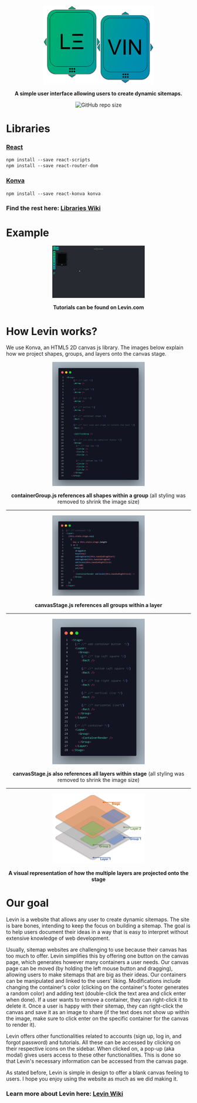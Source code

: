 <div align="center">

<img src="https://github.com/WSU-4110/Levin/blob/6a30cf53cef6ce31c5f5b5ca3c626b1d586e42d8/public/Logo.png" width="60%">

**A simple user interface allowing users to create dynamic sitemaps.**

![GitHub repo size](https://img.shields.io/github/repo-size/WSU-4110/Levin?style=for-the-badge)

</div>

# Libraries

### [React](https://reactjs.org/)

    npm install --save react-scripts
    npm install --save react-router-dom

### [Konva](https://konvajs.org/docs/index.html)

    npm install --save react-konva konva

### Find the rest here: [Libraries Wiki](https://github.com/WSU-4110/Levin/wiki/Libraries)

# Example

<div align="center">

<img src="https://github.com/WSU-4110/Levin/blob/728cd987094bfcf6979dfaead5d2cc40f4a58081/public/Levin%20Example%20Demo.gif" width="50%">

**Tutorials can be found on Levin.com**

</div>

# How Levin works?

We use Konva, an HTML5 2D canvas js library. The images below explain how we project shapes, groups, and layers onto the canvas stage.

<div align="center">

<img src="https://github.com/WSU-4110/Levin/blob/be2db17102654712a4b75736a92025017399bfc6/public/Container%20Group.png" width="50%">

**containerGroup.js references all shapes within a group** (all styling was removed to shrink the image size)

** **

<img src="https://github.com/WSU-4110/Levin/blob/ff49b88b9f8f69d3a155c74414e318ecd792b584/public/Container%20Render.png" width="50%">

**canvasStage.js references all groups within a layer**

** **

<img src="https://github.com/WSU-4110/Levin/blob/13cb99a03be2998138751349f873193822121e23/public/Stage%20Render.png" width="50%">

**canvasStage.js also references all layers within stage** (all styling was removed to shrink the image size)

** **

<img src="https://github.com/WSU-4110/Levin/blob/52dfbff064b2c0ad9cacb5b9feb723055853b035/public/Konva%20Visual%20Demo.png" width="50%">

**A visual representation of how the multiple layers are projected onto the stage**

</div>

# Our goal

Levin is a website that allows any user to create dynamic sitemaps. The site is bare bones, intending to keep the focus on building a sitemap. The goal is to help users document their ideas in a way that is easy to interpret without extensive knowledge of web development.

Usually, sitemap websites are challenging to use because their canvas has too much to offer. Levin simplifies this by offering one button on the canvas page, which generates however many containers a user needs. Our canvas page can be moved (by holding the left mouse button and dragging), allowing users to make sitemaps that are big as their ideas. Our containers can be manipulated and linked to the users' liking. Modifications include changing the container's color (clicking on the container's footer generates a random color) and adding text (double-click the text area and click enter when done). If a user wants to remove a container, they can right-click it to delete it. Once a user is happy with their sitemap, they can right-click the canvas and save it as an image to share (if the text does not show up within the image, make sure to click enter on the specific container for the canvas to render it).

Levin offers other functionalities related to accounts (sign up, log in, and forgot password) and tutorials. All these can be accessed by clicking on their respective icons on the sidebar. When clicked on, a pop-up (aka modal) gives users access to these other functionalities. This is done so that Levin's necessary information can be accessed from the canvas page.

As stated before, Levin is simple in design to offer a blank canvas feeling to users. I hope you enjoy using the website as much as we did making it.

### Learn more about Levin here: [Levin Wiki](https://github.com/WSU-4110/Levin/wiki)
